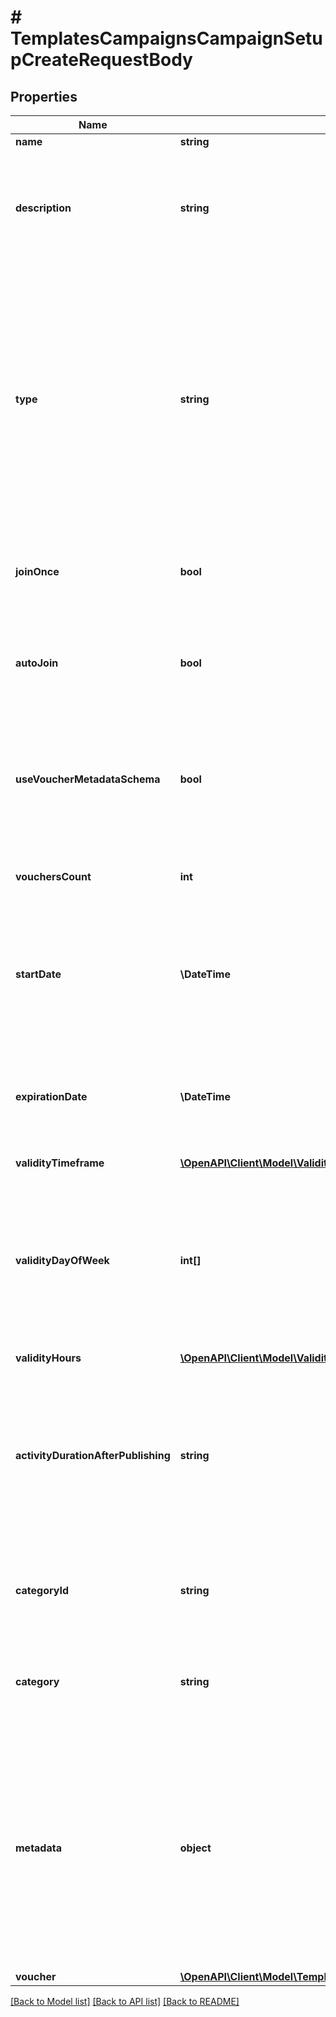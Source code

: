 # # TemplatesCampaignsCampaignSetupCreateRequestBody

## Properties

Name | Type | Description | Notes
------------ | ------------- | ------------- | -------------
**name** | **string** | Campaign name. | [optional]
**description** | **string** | An optional field to keep any extra textual information about the campaign such as a campaign description and details. | [optional]
**type** | **string** | Defines whether the campaign can be updated with new vouchers after campaign creation or if the campaign consists of standalone vouchers.  - &#x60;AUTO_UPDATE&#x60;: the campaign is dynamic, i.e. vouchers will generate based on set criteria -  &#x60;STATIC&#x60;: vouchers need to be manually published | [optional]
**joinOnce** | **bool** | If this value is set to &#x60;true&#x60;, customers will be able to join the campaign only once. | [optional]
**autoJoin** | **bool** | Indicates whether customers will be able to auto-join a loyalty campaign if any earning rule is fulfilled. | [optional]
**useVoucherMetadataSchema** | **bool** | Flag indicating whether the campaign is to use the voucher&#39;s metadata schema instead of the campaign metadata schema. | [optional]
**vouchersCount** | **int** | Total number of unique vouchers in campaign (size of campaign). | [optional]
**startDate** | **\DateTime** | Activation timestamp defines when the campaign starts to be active in ISO 8601 format. Campaign is *inactive before* this date. | [optional]
**expirationDate** | **\DateTime** | Expiration timestamp defines when the campaign expires in ISO 8601 format.  Campaign is *inactive after* this date. | [optional]
**validityTimeframe** | [**\OpenAPI\Client\Model\ValidityTimeframe**](ValidityTimeframe.md) |  | [optional]
**validityDayOfWeek** | **int[]** | Integer array corresponding to the particular days of the week in which the voucher is valid.  - &#x60;0&#x60; Sunday - &#x60;1&#x60; Monday - &#x60;2&#x60; Tuesday - &#x60;3&#x60; Wednesday - &#x60;4&#x60; Thursday - &#x60;5&#x60; Friday - &#x60;6&#x60; Saturday | [optional]
**validityHours** | [**\OpenAPI\Client\Model\ValidityHours**](ValidityHours.md) |  | [optional]
**activityDurationAfterPublishing** | **string** | Defines the amount of time the vouchers will be active after publishing. The value is shown in the ISO 8601 format. For example, a voucher with the value of P24D will be valid for a duration of 24 days. | [optional]
**categoryId** | **string** | Unique category ID that this campaign belongs to. Either pass this parameter OR the &#x60;category&#x60;. | [optional]
**category** | **string** | The category assigned to the campaign. Either pass this parameter OR the &#x60;category_id&#x60;. | [optional]
**metadata** | **object** | The metadata object stores all custom attributes assigned to the campaign. A set of key/value pairs that you can attach to a campaign object. It can be useful for storing additional information about the campaign in a structured format. | [optional]
**voucher** | [**\OpenAPI\Client\Model\TemplatesCampaignsCampaignSetupCreateRequestBodyVoucher**](TemplatesCampaignsCampaignSetupCreateRequestBodyVoucher.md) |  | [optional]

[[Back to Model list]](../../README.md#models) [[Back to API list]](../../README.md#endpoints) [[Back to README]](../../README.md)
